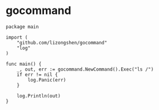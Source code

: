 # gocommand


	package main

	import (
		"github.com/lizongshen/gocommand"
		"log"
	)

	func main() {
		_, out, err := gocommand.NewCommand().Exec("ls /")
		if err != nil {
			log.Panic(err)
		}

		log.Println(out)
	}

